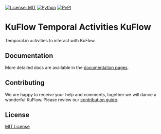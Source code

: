 [![License: MIT](https://img.shields.io/badge/License-MIT-green.svg)](https://github.com/kuflow/kuflow-sdk-python/blob/master/LICENSE)
[![Python](https://img.shields.io/pypi/pyversions/kuflow-temporal-activity-kuflow.svg)](https://pypi.org/project/kuflow-temporal-activity-kuflow)
[![PyPI](https://img.shields.io/pypi/v/kuflow-temporal-activity-kuflow.svg)](https://pypi.org/project/kuflow-temporal-activity-kuflow)

# KuFlow Temporal Activities KuFlow

Temporal.io activities to interact with KuFlow

## Documentation

More detailed docs are available in the [documentation pages](https://docs.kuflow.com/developers/).

## Contributing

We are happy to receive your help and comments, together we will dance a wonderful KuFlow. Please review our [contribution guide](CONTRIBUTING.md).

## License

[MIT License](https://github.com/kuflow/kuflow-sdk-python/blob/master/LICENSE)
